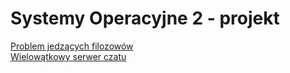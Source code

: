 # Systemy Operacyjne 2 - projekt

[Problem jedzących filozowów](./zad1/README.md)  
[Wielowątkowy serwer czatu](./zad2/README.md)
